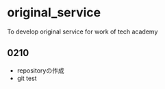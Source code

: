 # original_service
To develop original service for work of tech academy

## 0210
* repositoryの作成
* git test
